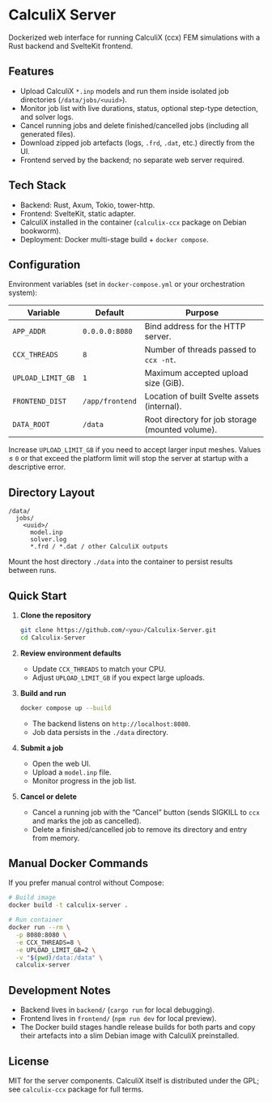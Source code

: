 # CalculiX Server

Dockerized web interface for running CalculiX (ccx) FEM simulations with a Rust backend and SvelteKit frontend.

## Features
- Upload CalculiX `*.inp` models and run them inside isolated job directories (`/data/jobs/<uuid>`).
- Monitor job list with live durations, status, optional step-type detection, and solver logs.
- Cancel running jobs and delete finished/cancelled jobs (including all generated files).
- Download zipped job artefacts (logs, `.frd`, `.dat`, etc.) directly from the UI.
- Frontend served by the backend; no separate web server required.

## Tech Stack
- Backend: Rust, Axum, Tokio, tower-http.
- Frontend: SvelteKit, static adapter.
- CalculiX installed in the container (`calculix-ccx` package on Debian bookworm).
- Deployment: Docker multi-stage build + `docker compose`.

## Configuration
Environment variables (set in `docker-compose.yml` or your orchestration system):

| Variable | Default | Purpose |
| --- | --- | --- |
| `APP_ADDR` | `0.0.0.0:8080` | Bind address for the HTTP server. |
| `CCX_THREADS` | `8` | Number of threads passed to `ccx -nt`. |
| `UPLOAD_LIMIT_GB` | `1` | Maximum accepted upload size (GiB). |
| `FRONTEND_DIST` | `/app/frontend` | Location of built Svelte assets (internal). |
| `DATA_ROOT` | `/data` | Root directory for job storage (mounted volume). |

Increase `UPLOAD_LIMIT_GB` if you need to accept larger input meshes. Values ≤ `0` or that exceed the platform limit will stop the server at startup with a descriptive error.

## Directory Layout
```
/data/
  jobs/
    <uuid>/
      model.inp
      solver.log
      *.frd / *.dat / other CalculiX outputs
```

Mount the host directory `./data` into the container to persist results between runs.

## Quick Start
1. **Clone the repository**
   ```bash
   git clone https://github.com/<you>/Calculix-Server.git
   cd Calculix-Server
   ```

2. **Review environment defaults**
   - Update `CCX_THREADS` to match your CPU.
   - Adjust `UPLOAD_LIMIT_GB` if you expect large uploads.

3. **Build and run**
   ```bash
   docker compose up --build
   ```
   - The backend listens on `http://localhost:8080`.
   - Job data persists in the `./data` directory.

4. **Submit a job**
   - Open the web UI.
   - Upload a `model.inp` file.
   - Monitor progress in the job list.

5. **Cancel or delete**
   - Cancel a running job with the “Cancel” button (sends SIGKILL to `ccx` and marks the job as cancelled).
   - Delete a finished/cancelled job to remove its directory and entry from memory.

## Manual Docker Commands
If you prefer manual control without Compose:
```bash
# Build image
docker build -t calculix-server .

# Run container
docker run --rm \
  -p 8080:8080 \
  -e CCX_THREADS=8 \
  -e UPLOAD_LIMIT_GB=2 \
  -v "$(pwd)/data:/data" \
  calculix-server
```

## Development Notes
- Backend lives in `backend/` (`cargo run` for local debugging).
- Frontend lives in `frontend/` (`npm run dev` for local preview).
- The Docker build stages handle release builds for both parts and copy their artefacts into a slim Debian image with CalculiX preinstalled.

## License
MIT for the server components. CalculiX itself is distributed under the GPL; see `calculix-ccx` package for full terms.
